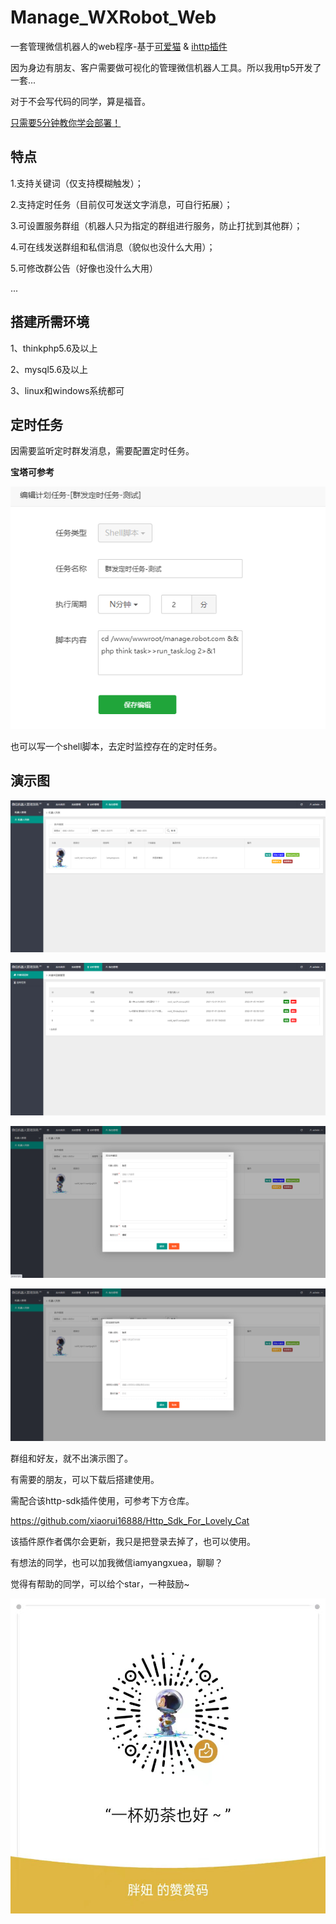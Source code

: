 # Manage_WXRobot_Web
 一套管理微信机器人的web程序-基于[可爱猫](http://www.keaimao.com.cn) & [ihttp插件](https://gitee.com/ikam/http-sdk)

因为身边有朋友、客户需要做可视化的管理微信机器人工具。所以我用tp5开发了一套...

对于不会写代码的同学，算是福音。

[只需要5分钟教你学会部署！](./部署文档.md)

## 特点

1.支持关键词（仅支持模糊触发）；

2.支持定时任务（目前仅可发送文字消息，可自行拓展）；

3.可设置服务群组（机器人只为指定的群组进行服务，防止打扰到其他群）；

4.可在线发送群组和私信消息（貌似也没什么大用）；

5.可修改群公告（好像也没什么大用）

...

## 搭建所需环境

1、thinkphp5.6及以上

2、mysql5.6及以上

3、linux和windows系统都可

## 定时任务

因需要监听定时群发消息，需要配置定时任务。

**宝塔可参考**

![image-20220105153359554](README.assets/image-20220105153359554.png)

也可以写一个shell脚本，去定时监控存在的定时任务。

## 演示图

![image-20220105152433814](README.assets/image-20220105152433814.png)

![image-20220105152441634](README.assets/image-20220105152441634.png)

![image-20220105152500644](README.assets/image-20220105152500644.png)

![image-20220105152506326](README.assets/image-20220105152506326.png)

群组和好友，就不出演示图了。

有需要的朋友，可以下载后搭建使用。

需配合该http-sdk插件使用，可参考下方仓库。

https://github.com/xiaorui16888/Http_Sdk_For_Lovely_Cat

该插件原作者偶尔会更新，我只是把登录去掉了，也可以使用。

有想法的同学，也可以加我微信iamyangxuea，聊聊？

觉得有帮助的同学，可以给个star，一种鼓励~

![image-20220105154104602](README.assets/image-20220105154104602.png)



